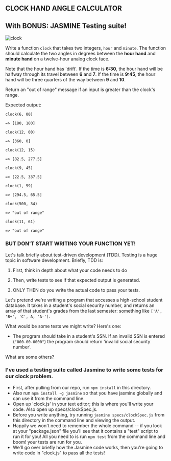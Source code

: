 ## CLOCK HAND ANGLE CALCULATOR
## With BONUS: JASMINE Testing suite!

![clock](https://media.giphy.com/media/26B5FNH5CTL36a5ZS/giphy.gif)

Write a function `clock` that takes two integers, `hour` and `minute`. The function should calculate the two angles in degrees between the **hour hand** and **minute hand** on a twelve-hour analog clock face.

Note that the hour hand has 'drift'. If the time is **6:30**, the hour hand will be halfway through its travel between **6** and **7**. If the time is **9:45**, the hour hand will be three quarters of the way between **9** and **10**.

Return an "out of range" message if an input is greater than the clock's range.


Expected output:

```
clock(6, 00)

=> [180, 180]
```

```
clock(12, 00)

=> [360, 0]
```

```
clock(12, 15)

=> [82.5, 277.5]
```

```
clock(9, 45)

=> [22.5, 337.5]
```

```
clock(1, 59)

=> [294.5, 65.5]
```

```
clock(500, 34)

=> "out of range"

clock(11, 61)

=> "out of range"
```

### BUT DON'T START WRITING YOUR FUNCTION YET!

Let's talk briefly about test-driven development (TDD). Testing is a huge topic in software development. Briefly, TDD is:

1. First, think in depth about what your code needs to do

2. Then, write tests to see if that expected output is generated.

3. ONLY THEN do you write the actual code to pass your tests.

Let's pretend we're writing a program that accesses a high-school student database. It takes in a student's social security number, and returns an array of that student's grades from the last semester: something like `['A', 'B+', 'C', A, 'A-']`.

What would be some tests we might write? Here's one:
* The program should take in a student's SSN. If an invalid SSN is entered (`"000-00-0000"`) the program should return 'invalid social security number'.

What are some others?

### I've used a testing suite called Jasmine to write some tests for our clock problem.

* First, after pulling from our repo, run `npm install` in this directory.
* Also run `npm install -g jasmine` so that you have jasmine globally and can use it from the command line.
* Open up 'clock.js' in your text editor; this is where you'll write your code. Also open up specs/clockSpec.js.
* Before you write anything, try running `jasmine specs/clockSpec.js` from this directory in the command line and viewing the output.
* Happily we won't need to remember the whole command -- if you look at your "package.json" file you'll see that it contains a "test" script to run it for you! All you need to is run `npm test` from the command line and boom! your tests are run for you.
* We'll go over briefly how the Jasmine code works, then you're going to write code in "clock.js" to pass all the tests!
